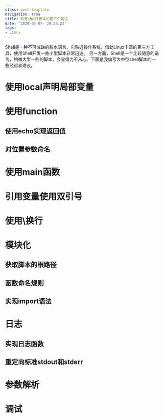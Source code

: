 ```yaml
---
class: post-template
navigation: True
title: 改善shell脚本的若干个建议
date: '2020-05-07- 20:25:23'
tags:
- Linux
---
```


Shell是一种不可或缺的胶水语言，它贴近操作系统，借助Linux丰富的第三方工具，使用Shell开发一些小型脚本非常迅速。
另一方面，Shell是一个比较随意的语言，稍微大型一些的脚本，会显得力不从心。下面是我编写大中型shell脚本的一些经验和建议。


<!--more-->

# 使用local声明局部变量

# 使用function

## 使用echo实现返回值

## 对位置参数命名

# 使用main函数

# 引用变量使用双引号

# 使用\换行

# 模块化

## 获取脚本的根路径

## 函数命名规则

## 实现import语法

# 日志
## 实现日志函数

## 重定向标准stdout和stderr

# 参数解析

# 调试
